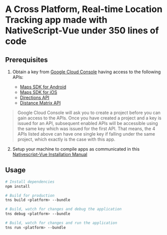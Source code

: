 # A Cross Platform, Real-time Location Tracking app made with NativeScript-Vue under 350 lines of code

## Prerequisites

 1) Obtain a key from [Google Cloud Console](https://console.cloud.google.com/google/maps-apis/overview) having access to the following APIs:

    - [Maps SDK for Android](https://developers.google.com/maps/documentation/android-sdk/intro) 
    - [Maps SDK for iOS](https://developers.google.com/maps/documentation/ios-sdk/get-api-key)
    - [Directions API](https://developers.google.com/maps/documentation/directions/start)
    - [Distance Matrix API](https://developers.google.com/maps/documentation/distance-matrix/get-api-key)

> Google Cloud Console will ask you to create a project before you can gain access to the APIs. Once you have created a project and a key is issued for an API, subsequent enabled APIs will be accessible using the same key which was issued for the first API. That means, the 4 APIs listed above can have one single key if falling under the same project, which exactly is the case with this app.

 2) Setup your machine to compile apps as communicated in this [Nativescript-Vue Installation Manual](https://nativescript-vue.org/en/docs/getting-started/installation/)




## Usage

``` bash
# Install dependencies
npm install

# Build for production
tns build <platform> --bundle

# Build, watch for changes and debug the application
tns debug <platform> --bundle

# Build, watch for changes and run the application
tns run <platform> --bundle
```
